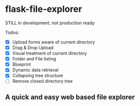 # flask-file-explorer

STILL in development, not production ready

Todos: 
- [X] Upload forms aware of current directory
- [X] Drag & Drop Upload
- [X] Visual treatment of current directory
- [X] Folder and File listing
- [X] Blueprint
- [X] Dynamic data retrieval
- [X] Collapsing tree structure
- [ ] Remove closed directory tree
## A quick and easy web based file explorer

